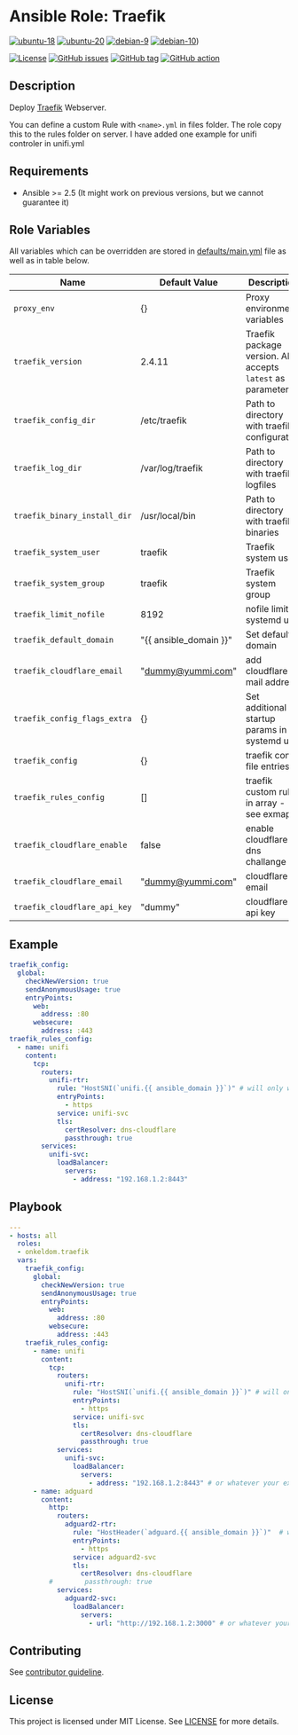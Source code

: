 # Ansible Role: Traefik

[![ubuntu-18](https://img.shields.io/badge/ubuntu-18.x-orange?style=flat&logo=ubuntu)](https://ubuntu.com/)
[![ubuntu-20](https://img.shields.io/badge/ubuntu-20.x-orange?style=flat&logo=ubuntu)](https://ubuntu.com/)
[![debian-9](https://img.shields.io/badge/debian-9.x-orange?style=flat&logo=debian)](https://www.debian.org/)
[![debian-10](https://img.shields.io/badge/debian-10.x-orange?style=flat&logo=debian)](https://www.debian.org/))

[![License](https://img.shields.io/badge/license-MIT%20License-brightgreen.svg?style=flat)](https://opensource.org/licenses/MIT)
[![GitHub issues](https://img.shields.io/github/issues/OnkelDom/ansible-role-traefik?style=flat)](https://github.com/OnkelDom/ansible-role-traefik/issues)
[![GitHub tag](https://img.shields.io/github/tag/OnkelDom/ansible-role-traefik.svg?style=flat)](https://github.com/OnkelDom/ansible-role-traefik/tags)
[![GitHub action](https://github.com/OnkelDom/ansible-role-traefik/workflows/ansible-lint/badge.svg)](https://github.com/OnkelDom/ansible-role-traefik)

## Description

Deploy [Traefik](https://github.com/traefik/traefik) Webserver.

You can define a custom Rule with `<name>.yml` in files folder. The role copy this to the rules folder on server. I have added one example for unifi controler in unifi.yml

## Requirements

- Ansible >= 2.5 (It might work on previous versions, but we cannot guarantee it)

## Role Variables

All variables which can be overridden are stored in [defaults/main.yml](defaults/main.yml) file as well as in table below.

| Name           | Default Value | Description                        |
| -------------- | ------------- | -----------------------------------|
| `proxy_env` | {} | Proxy environment variables |
| `traefik_version` | 2.4.11 | Traefik package version. Also accepts `latest` as parameter. |
| `traefik_config_dir` | /etc/traefik | Path to directory with traefik configuration |
| `traefik_log_dir` | /var/log/traefik | Path to directory with traefik logfiles |
| `traefik_binary_install_dir` | /usr/local/bin | Path to directory with traefik binaries |
| `traefik_system_user` | traefik | Traefik system user |
| `traefik_system_group` | traefik | Traefik system group |
| `traefik_limit_nofile` | 8192 | nofile limit in systemd unit |
| `traefik_default_domain` | "{{ ansible_domain }}" | Set default domain |
| `traefik_cloudflare_email` | "dummy@yummi.com" | add cloudflare mail address |
| `traefik_config_flags_extra` | {} | Set additional startup params in systemd unit |
| `traefik_config` | {} | traefik config file entries |
| `traefik_rules_config` | [] | traefik custom rules in array - see exmaple |
| `traefik_cloudflare_enable` | false | enable cloudflare dns challange |
| `traefik_cloudflare_email` | "dummy@yummi.com" | cloudflare email |
| `traefik_cloudflare_api_key` | "dummy" | cloudflare api key |

## Example

```yml
traefik_config:
  global:
    checkNewVersion: true
    sendAnonymousUsage: true
    entryPoints:
      web:
        address: :80
      websecure:
        address: :443
traefik_rules_config:
  - name: unifi
    content:
      tcp:
        routers:
          unifi-rtr:
            rule: "HostSNI(`unifi.{{ ansible_domain }}`)" # will only work with cloudflare Full SSL (not Strict)
            entryPoints:
              - https
            service: unifi-svc
            tls:
              certResolver: dns-cloudflare
              passthrough: true
        services:
          unifi-svc:
            loadBalancer:
              servers:
                - address: "192.168.1.2:8443"
```

## Playbook

```yaml
---
- hosts: all
  roles:
  - onkeldom.traefik
  vars:
    traefik_config:
      global:
        checkNewVersion: true
        sendAnonymousUsage: true
        entryPoints:
          web:
            address: :80
          websecure:
            address: :443
    traefik_rules_config:
      - name: unifi
        content:
          tcp:
            routers:
              unifi-rtr:
                rule: "HostSNI(`unifi.{{ ansible_domain }}`)" # will only work with cloudflare Full SSL (not Strict)
                entryPoints:
                  - https
                service: unifi-svc
                tls:
                  certResolver: dns-cloudflare
                  passthrough: true
            services:
              unifi-svc:
                loadBalancer:
                  servers:
                    - address: "192.168.1.2:8443" # or whatever your external host's IP:port is
      - name: adguard
        content:
          http:
            routers:
              adguard2-rtr:
                rule: "HostHeader(`adguard.{{ ansible_domain }}`)"  # will only work with cloudflare Full SSL (not Strict)
                entryPoints:
                  - https
                service: adguard2-svc
                tls:
                  certResolver: dns-cloudflare
          #        passthrough: true
            services:
              adguard2-svc:
                loadBalancer:
                  servers:
                    - url: "http://192.168.1.2:3000" # or whatever your external host's IP:port is
```

## Contributing

See [contributor guideline](CONTRIBUTING.md).

## License

This project is licensed under MIT License. See [LICENSE](/LICENSE) for more details.
